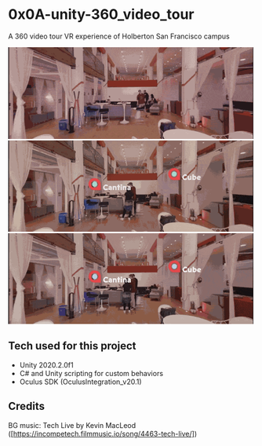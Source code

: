 # 0x0A-unity-360_video_tour

A 360 video tour VR experience of Holberton San Francisco campus

<p align="left">
 <img src="https://github.com/taiebchaabini/holbertonschool-unity/blob/master/0x0A-unity-360_video_tour/Assets/Images/360_video_tour_1.gif?raw=true" width="500" height="auto" title="Example">
   <img src="https://github.com/taiebchaabini/holbertonschool-unity/blob/master/0x0A-unity-360_video_tour/Assets/Images/360_video_tour_2.gif?raw=true" width="500" height="auto" title="Example">
   <img src="https://github.com/taiebchaabini/holbertonschool-unity/blob/master/0x0A-unity-360_video_tour/Assets/Images/360_video_tour_3.gif?raw=true" width="500" height="auto" title="Example">
 </p>


## Tech used for this project

- Unity 2020.2.0f1
- C# and Unity scripting for custom behaviors
- Oculus SDK (OculusIntegration_v20.1)

## Credits

BG music: Tech Live by Kevin MacLeod ([https://incompetech.filmmusic.io/song/4463-tech-live/])
